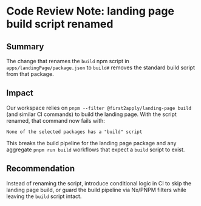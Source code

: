 # Code Review Note: landing page build script renamed

## Summary
The change that renames the `build` npm script in `apps/landingPage/package.json` to `build#` removes the standard build script from that package.

## Impact
Our workspace relies on `pnpm --filter @first2apply/landing-page build` (and similar CI commands) to build the landing page. With the script renamed, that command now fails with:

```
None of the selected packages has a "build" script
```

This breaks the build pipeline for the landing page package and any aggregate `pnpm run build` workflows that expect a `build` script to exist.

## Recommendation
Instead of renaming the script, introduce conditional logic in CI to skip the landing page build, or guard the build pipeline via Nx/PNPM filters while leaving the `build` script intact.

